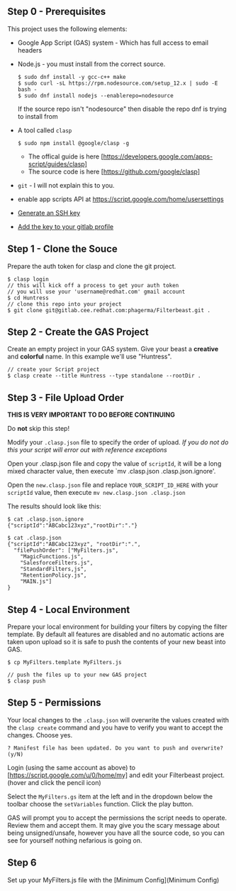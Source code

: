 ## Step 0 - Prerequisites

This project uses the following elements:

- Google App Script (GAS) system - Which has full access to email headers

- Node.js - you must install from the correct source.

    ```
    $ sudo dnf install -y gcc-c++ make
    $ sudo curl -sL https://rpm.nodesource.com/setup_12.x | sudo -E bash -
    $ sudo dnf install nodejs --enablerepo=nodesource
    ```
    
    If the source repo isn't "nodesource" then disable the repo dnf is trying to install from

- A tool called `clasp`

    ~~~ 
    $ sudo npm install @google/clasp -g
    ~~~

    - The offical guide is here [https://developers.google.com/apps-script/guides/clasp]
    - The source code is here [https://github.com/google/clasp]

- `git` - I will not explain this to you.

- enable app scripts API  at https://script.google.com/home/usersettings

- [Generate an SSH key](https://gitlab.cee.redhat.com/help/ssh/README#generating-a-new-ssh-key-pair)

- [Add the key to your gitlab profile](https://gitlab.cee.redhat.com/profile/keys)

## Step 1 - Clone the Souce

Prepare the auth token for clasp and clone the git project.

~~~ 
$ clasp login
// this will kick off a process to get your auth token
// you will use your 'username@redhat.com' gmail account
$ cd Huntress
// clone this repo into your project
$ git clone git@gitlab.cee.redhat.com:phagerma/Filterbeast.git .
~~~

## Step 2 - Create the GAS Project

Create an empty project in your GAS system. Give your beast a **creative** and **colorful** name. In this example we'll use "Huntress".

~~~
// create your Script project
$ clasp create --title Huntress --type standalone --rootDir .
~~~

## Step 3 - File Upload Order

**THIS IS VERY IMPORTANT TO DO BEFORE CONTINUING**

Do **not** skip this step!

Modify your `.clasp.json` file to specify the order of upload. *If you do not do this your script will error out with reference exceptions*

Open your .clasp.json file and copy the value of `scriptId`, it will be a long mixed character value, then execute `mv .clasp.json .clasp.json.ignore'.

Open the `new.clasp.json` file and replace `YOUR_SCRIPT_ID_HERE` with your `scriptId` value, then execute `mv new.clasp.json .clasp.json`

The results should look like this:

~~~
$ cat .clasp.json.ignore
{"scriptId":"ABCabc123xyz","rootDir":"."}

$ cat .clasp.json
{"scriptId":"ABCabc123xyz", "rootDir":".",
  "filePushOrder": ["MyFilters.js",
    "MagicFunctions.js",
    "SalesforceFilters.js",
    "StandardFilters,js",
    "RetentionPolicy.js",
    "MAIN.js"]
}
~~~

## Step 4 - Local Environment

Prepare your local environment for building your filters by copying the filter template. By default all features are disabled and no automatic actions are taken upon upload so it is safe to push the contents of your new beast into GAS.

~~~
$ cp MyFilters.template MyFilters.js

// push the files up to your new GAS project
$ clasp push
~~~

## Step 5 - Permissions

Your local changes to the `.clasp.json` will overwrite the values created with the `clasp create` command and you have to verify you want to accept the changes. Choose yes.

~~~
? Manifest file has been updated. Do you want to push and overwrite? (y/N) 
~~~

Login (using the same account as above) to [https://script.google.com/u/0/home/my] and edit your Filterbeast project. (hover and click the pencil icon)

Select the `MyFilters.gs` item at the left and in the dropdown below the toolbar choose the `setVariables` function. Click the play button.

GAS will prompt you to accept the permissions the script needs to operate. Review them and accept them. It may give you the scary message about being unsigned/unsafe, however you have all the source code, so you can see for yourself nothing nefarious is going on.

## Step 6

Set up your MyFilters.js file with the [Minimum Config](Minimum Config)
